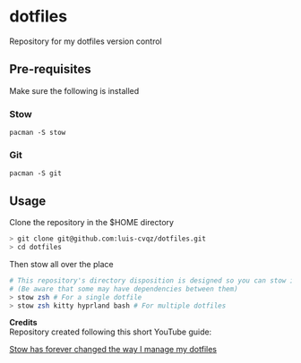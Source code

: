 # dotfiles

Repository for my dotfiles version control

## Pre-requisites

Make sure the following is installed

### Stow
```
pacman -S stow
```

### Git
```
pacman -S git
```

## Usage
Clone the repository in the $HOME directory
``` sh
> git clone git@github.com:luis-cvqz/dotfiles.git
> cd dotfiles
```
Then stow all over the place
``` sh
# This repository's directory disposition is designed so you can stow individual dotfiles and not all at the same time
# (Be aware that some may have dependencies between them)
> stow zsh # For a single dotfile
> stow zsh kitty hyprland bash # For multiple dotfiles
```


**Credits**
<br>Repository created following this short YouTube guide:

[Stow has forever changed the way I manage my dotfiles](https://www.youtube.com/watch?v=y6XCebnB9gs)

